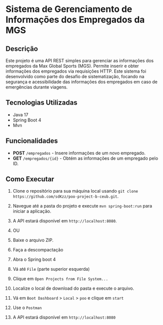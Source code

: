 # Sistema de Gerenciamento de Informações dos Empregados da MGS

## Descrição
Este projeto é uma API REST simples para gerenciar as informações dos empregados da Max Global Sports (MGS). Permite inserir e obter informações dos empregados via requisições HTTP. Este sistema foi desenvolvido como parte do desafio de sistematização, focando na segurança e acessibilidade das informações dos empregados em caso de emergências durante viagens.

## Tecnologias Utilizadas
- Java 17
- Spring Boot 4
- Mvn

## Funcionalidades
- **POST** `/empregados` - Insere informações de um novo empregado.
- **GET** `/empregados/{id}` - Obtém as informações de um empregado pelo ID.

## Como Executar
1. Clone o repositório para sua máquina local usando `git clone https://github.com/sdKzz/poo-project-b-ceub.git`.
2. Navegue até a pasta do projeto e execute `mvn spring-boot:run` para iniciar a aplicação.
3. A API estará disponível em `http://localhost:8080`.

4. OU

5. Baixe o arquivo ZIP.
6. Faça a descompactação
7. Abra o Spring boot 4
8. Vá até `File` (parte superior esquerda)
9. Clique em `Open Projects from File System...`
10. Localize o local de download do pasta e execute o arquivo.
11. Vá em `Boot Dashboard` > `Local` > `poo` e clique em `start`
12. Use o `Postman`
13. A API estará disponível em `http://localhost:8080`
